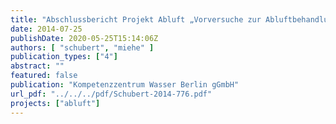 ```yaml
---
title: "Abschlussbericht Projekt Abluft „Vorversuche zur Abluftbehandlung auf der Kläranlage Schönerlinde“"
date: 2014-07-25
publishDate: 2020-05-25T15:14:06Z
authors: [ "schubert", "miehe" ]
publication_types: ["4"]
abstract: ""
featured: false
publication: "Kompetenzzentrum Wasser Berlin gGmbH"
url_pdf: "../../../pdf/Schubert-2014-776.pdf"
projects: ["abluft"]
---
```


